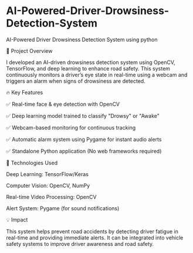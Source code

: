 # AI-Powered-Driver-Drowsiness-Detection-System
AI-Powered Driver Drowsiness Detection System using python

🔹 Project Overview

I developed an AI-driven drowsiness detection system using OpenCV, TensorFlow, and deep learning to enhance road safety. This system continuously monitors a driver’s eye state in real-time using a webcam and triggers an alarm when signs of drowsiness are detected.

🔥 Key Features

✅ Real-time face & eye detection with OpenCV

✅ Deep learning model trained to classify "Drowsy" or "Awake"

✅ Webcam-based monitoring for continuous tracking

✅ Automatic alarm system using Pygame for instant audio alerts

✅ Standalone Python application (No web frameworks required)


🔧 Technologies Used

Deep Learning: TensorFlow/Keras

Computer Vision: OpenCV, NumPy

Real-time Video Processing: OpenCV

Alert System: Pygame (for sound notifications)

💡 Impact

This system helps prevent road accidents by detecting driver fatigue in real-time and providing immediate alerts. It can be integrated into vehicle safety systems to improve driver awareness and road safety.
